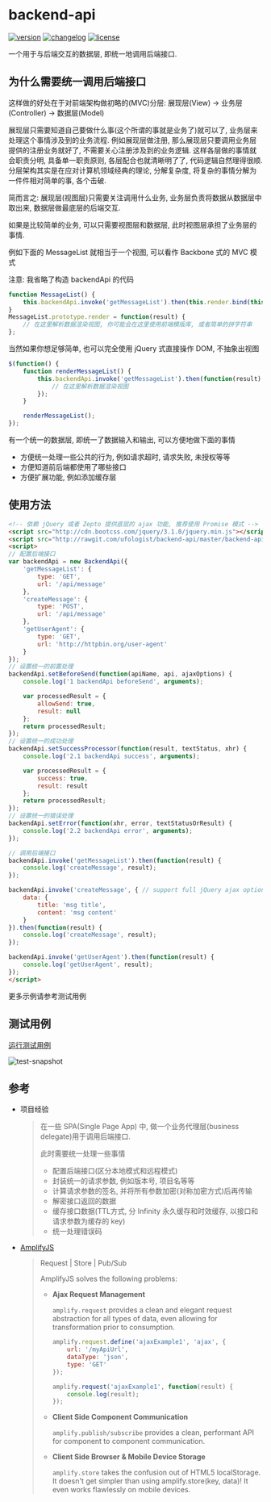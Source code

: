 # backend-api

[![version][version]][source-url] [![changelog][changelog-image]][changelog-url] [![license][license-image]][license-url]

[version]: https://img.shields.io/badge/v-1.1.0-blue.svg?style=flat-square
[source-url]: https://github.com/ufologist/backend-api/blob/master/backend-api.js
[license-image]: https://img.shields.io/badge/License-MIT-blue.svg?style=flat-square
[license-url]: https://github.com/ufologist/backend-api/blob/master/LICENSE
[changelog-image]: https://img.shields.io/badge/CHANGE-LOG-blue.svg?style=flat-square
[changelog-url]: https://github.com/ufologist/backend-api/blob/master/CHANGELOG.md

一个用于与后端交互的数据层, 即统一地调用后端接口.

## 为什么需要统一调用后端接口

这样做的好处在于对前端架构做初略的(MVC)分层: 展现层(View) -> 业务层(Controller) -> 数据层(Model)

展现层只需要知道自己要做什么事(这个所谓的事就是业务了)就可以了, 业务层来处理这个事情涉及到的业务流程. 例如展现层做注册, 那么展现层只要调用业务层提供的注册业务就好了, 不需要关心注册涉及到的业务逻辑. 这样各层做的事情就会职责分明, 具备单一职责原则, 各层配合也就清晰明了了, 代码逻辑自然理得很顺. 分层架构其实是在应对计算机领域经典的理论, 分解复杂度, 将复杂的事情分解为一件件相对简单的事, 各个击破.

简而言之: 展现层(视图层)只需要关注调用什么业务, 业务层负责将数据从数据层中取出来, 数据层做最底层的后端交互.

如果是比较简单的业务, 可以只需要视图层和数据层, 此时视图层承担了业务层的事情.

例如下面的 MessageList 就相当于一个视图, 可以看作 Backbone 式的 MVC 模式

注意: 我省略了构造 backendApi 的代码

```javascript
function MessageList() {
    this.backendApi.invoke('getMessageList').then(this.render.bind(this));
}
MessageList.prototype.render = function(result) {
    // 在这里解析数据渲染视图, 你可能会在这里使用前端模版库, 或者简单的拼字符串
};
```

当然如果你想足够简单, 也可以完全使用 jQuery 式直接操作 DOM, 不抽象出视图

```javascript
$(function() {
    function renderMessageList() {
        this.backendApi.invoke('getMessageList').then(function(result) {
            // 在这里解析数据渲染视图
        });
    }

    renderMessageList();
});
```

有一个统一的数据层, 即统一了数据输入和输出, 可以方便地做下面的事情

* 方便统一处理一些公共的行为, 例如请求超时, 请求失败, 未授权等等
* 方便知道前后端都使用了哪些接口
* 方便扩展功能, 例如添加缓存层

## 使用方法

```html
<!-- 依赖 jQuery 或者 Zepto 提供底层的 ajax 功能, 推荐使用 Promise 模式 -->
<script src="http://cdn.bootcss.com/jquery/3.1.0/jquery.min.js"></script>
<script src="http://rawgit.com/ufologist/backend-api/master/backend-api.js"></script>
<script>
// 配置后端接口
var backendApi = new BackendApi({
    'getMessageList': {
        type: 'GET',
        url: '/api/message'
    },
    'createMessage': {
        type: 'POST',
        url: '/api/message'
    },
    'getUserAgent': {
        type: 'GET',
        url: 'http://httpbin.org/user-agent'
    }
});
// 设置统一的前置处理
backendApi.setBeforeSend(function(apiName, api, ajaxOptions) {
    console.log('1 backendApi beforeSend', arguments);

    var processedResult = {
        allowSend: true,
        result: null
    };
    return processedResult;
});
// 设置统一的成功处理
backendApi.setSuccessProcessor(function(result, textStatus, xhr) {
    console.log('2.1 backendApi success', arguments);

    var processedResult = {
        success: true,
        result: result
    };
    return processedResult;
});
// 设置统一的错误处理
backendApi.setError(function(xhr, error, textStatusOrResult) {
    console.log('2.2 backendApi error', arguments);
});

// 调用后端接口
backendApi.invoke('getMessageList').then(function(result) {
    console.log('createMessage', result);
});

backendApi.invoke('createMessage', { // support full jQuery ajax options
    data: {
        title: 'msg title',
        content: 'msg content'
    }
}).then(function(result) {
    console.log('createMessage', result);
});

backendApi.invoke('getUserAgent').then(function(result) {
    console.log('getUserAgent', result);
});
</script>
```

更多示例请参考测试用例

## 测试用例

[运行测试用例](http://rawgit.com/ufologist/backend-api/master/test/index.html)

![test-snapshot](http://rawgit.com/ufologist/backend-api/master/test/test-snapshot.png)

## 参考

* 项目经验

  > 在一些 SPA(Single Page App) 中, 做一个业务代理层(business delegate)用于调用后端接口.
  >
  > 此时需要统一处理一些事情
  > * 配置后端接口(区分本地模式和远程模式)
  > * 封装统一的请求参数, 例如版本号, 项目名等等
  > * 计算请求参数的签名, 并将所有参数加密(对称加密方式)后再传输
  > * 解密接口返回的数据
  > * 缓存接口数据(TTL方式, 分 Infinity 永久缓存和时效缓存, 以接口和请求参数为缓存的 key)
  > * 统一处理错误码

* [AmplifyJS](https://github.com/mikehostetler/amplify)

  > Request | Store | Pub/Sub
  >
  > AmplifyJS solves the following problems:
  > * **Ajax Request Management**
  > 
  >   `amplify.request` provides a clean and elegant request abstraction for all types of data, even allowing for transformation prior to consumption.
  >
  >   ```javascript
  >   amplify.request.define('ajaxExample1', 'ajax', {
  >       url: '/myApiUrl',
  >       dataType: 'json',
  >       type: 'GET'
  >   });
  >   
  >   amplify.request('ajaxExample1', function(result) {
  >       console.log(result);
  >   });
  >   ```
  >
  > * **Client Side Component Communication**
  >
  >   `amplify.publish/subscribe` provides a clean, performant API for component to component communication.
  >
  > * **Client Side Browser & Mobile Device Storage**
  >
  >   `amplify.store` takes the confusion out of HTML5 localStorage. It doesn't get simpler than using amplify.store(key, data)! It even works flawlessly on mobile devices.